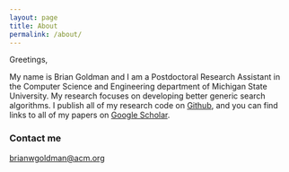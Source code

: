 ```yaml
---
layout: page
title: About
permalink: /about/
---
```


Greetings,

My name is Brian Goldman and I am a Postdoctoral Research Assistant in the Computer Science and Engineering department
of Michigan State University. My research focuses on developing better generic search algorithms.
I publish all of my research code on [Github](https://github.com/brianwgoldman), and you can find links to all of my papers on [Google Scholar](https://scholar.google.com/citations?user=bfwfGycAAAAJ&hl=en).

### Contact me

[brianwgoldman@acm.org](brianwgoldman@acm.org)
